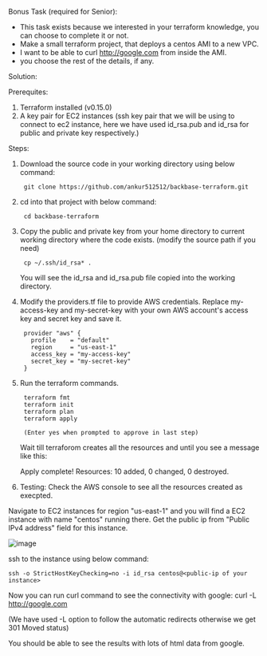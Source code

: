 Bonus Task (required for Senior):
- This task exists because we interested in your terraform knowledge, you can choose to complete it
or not.
- Make a small terraform project, that deploys a centos AMI to a new VPC.
- I want to be able to curl http://google.com from inside the AMI.
- you choose the rest of the details, if any.



Solution:

Prerequites:

1. Terraform installed (v0.15.0)
2. A key pair for EC2 instances (ssh key pair that we will be using to connect to ec2 instance, here we have used id_rsa.pub and id_rsa for public and private key respectively.)


Steps: 

1. Download the source code in your working directory using below command:

		git clone https://github.com/ankur512512/backbase-terraform.git
	
2. cd into that project with below command:

		cd backbase-terraform
	
3. Copy the public and private key from your home directory to current working directory where the code exists. (modify the source path if you need)

		cp ~/.ssh/id_rsa* .
	
   You will see the id_rsa and id_rsa.pub file copied into the working directory.
   
4. Modify the providers.tf file to provide AWS credentials. Replace my-access-key and my-secret-key with your own AWS account's access key and secret key and save it.

    	provider "aws" {
      	  profile    = "default"
      	  region     = "us-east-1"
      	  access_key = "my-access-key"
      	  secret_key = "my-secret-key"
    	}
	
5. Run the terraform commands.

		terraform fmt
		terraform init
		terraform plan
		terraform apply
		
		(Enter yes when prompted to approve in last step)
	
    Wait till terraforom creates all the resources and until you see a message like this:
  
    Apply complete! Resources: 10 added, 0 changed, 0 destroyed.  
  
  

6. Testing: Check the AWS console to see all the resources created as execpted. 

  Navigate to EC2 instances for region "us-east-1" and you will find a EC2 instance with name "centos" running there.
  Get the public ip from "Public IPv4 address" field for this instance.
  
  ![image](https://user-images.githubusercontent.com/12583640/116373339-daed2700-a82a-11eb-838e-0f78ce2ccc44.png)


  ssh to the instance using below command:
  
	ssh -o StrictHostKeyChecking=no -i id_rsa centos@<public-ip of your instance>

  Now you can run curl command to see the connectivity with google:
		curl -L http://google.com
	
  (We have used -L option to follow the automatic redirects otherwise we get 301 Moved status)	
  
  You should be able to see the results with lots of html data from google.
